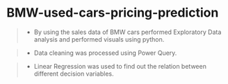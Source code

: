 # BMW-used-cars-pricing-prediction
>* By using the sales data of BMW cars performed Exploratory Data analysis and performed visuals using python.


>* Data cleaning was processed using Power Query.


>* Linear Regression was used to find out the relation between different decision variables.
